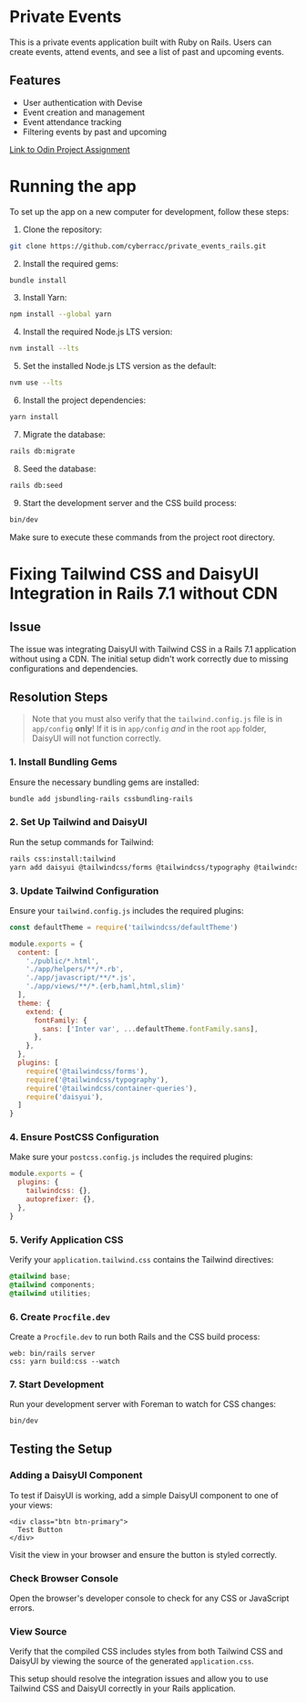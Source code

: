 # Private Events

This is a private events application built with Ruby on Rails. Users can create events, attend events, and see a list of past and upcoming events.

## Features
- User authentication with Devise
- Event creation and management
- Event attendance tracking
- Filtering events by past and upcoming

[Link to Odin Project Assignment](https://www.theodinproject.com/lessons/ruby-on-rails-private-events)


# Running the app

To set up the app on a new computer for development, follow these steps:

1. Clone the repository:
```bash
git clone https://github.com/cyberracc/private_events_rails.git
```

2. Install the required gems:
```bash
bundle install
```

3. Install Yarn:
```bash
npm install --global yarn
```

4. Install the required Node.js LTS version:
```bash
nvm install --lts
```

5. Set the installed Node.js LTS version as the default:
```bash
nvm use --lts
```

6. Install the project dependencies:
```bash
yarn install
```

7. Migrate the database:
```bash
rails db:migrate
```

8. Seed the database:
```bash
rails db:seed
```

9. Start the development server and the CSS build process:
```bash
bin/dev
```

Make sure to execute these commands from the project root directory.


# Fixing Tailwind CSS and DaisyUI Integration in Rails 7.1 without CDN

## Issue
The issue was integrating DaisyUI with Tailwind CSS in a Rails 7.1 application without using a CDN. The initial setup didn't work correctly due to missing configurations and dependencies.

## Resolution Steps

> Note that you must also verify that the `tailwind.config.js` file is in `app/config` **only**! If it is in `app/config` *and* in the root `app` folder, DaisyUI will not function correctly.

### 1. Install Bundling Gems
Ensure the necessary bundling gems are installed:
```bash
bundle add jsbundling-rails cssbundling-rails
```

### 2. Set Up Tailwind and DaisyUI
Run the setup commands for Tailwind:
```bash
rails css:install:tailwind
yarn add daisyui @tailwindcss/forms @tailwindcss/typography @tailwindcss/container-queries
```

### 3. Update Tailwind Configuration
Ensure your `tailwind.config.js` includes the required plugins:
```js
const defaultTheme = require('tailwindcss/defaultTheme')

module.exports = {
  content: [
    './public/*.html',
    './app/helpers/**/*.rb',
    './app/javascript/**/*.js',
    './app/views/**/*.{erb,haml,html,slim}'
  ],
  theme: {
    extend: {
      fontFamily: {
        sans: ['Inter var', ...defaultTheme.fontFamily.sans],
      },
    },
  },
  plugins: [
    require('@tailwindcss/forms'),
    require('@tailwindcss/typography'),
    require('@tailwindcss/container-queries'),
    require('daisyui'),
  ]
}
```

### 4. Ensure PostCSS Configuration
Make sure your `postcss.config.js` includes the required plugins:
```js
module.exports = {
  plugins: {
    tailwindcss: {},
    autoprefixer: {},
  },
}
```

### 5. Verify Application CSS
Verify your `application.tailwind.css` contains the Tailwind directives:
```css
@tailwind base;
@tailwind components;
@tailwind utilities;
```

### 6. Create `Procfile.dev`
Create a `Procfile.dev` to run both Rails and the CSS build process:
```procfile
web: bin/rails server
css: yarn build:css --watch
```

### 7. Start Development
Run your development server with Foreman to watch for CSS changes:
```bash
bin/dev
```

## Testing the Setup

### Adding a DaisyUI Component
To test if DaisyUI is working, add a simple DaisyUI component to one of your views:
```erb
<div class="btn btn-primary">
  Test Button
</div>
```
Visit the view in your browser and ensure the button is styled correctly.

### Check Browser Console
Open the browser's developer console to check for any CSS or JavaScript errors.

### View Source
Verify that the compiled CSS includes styles from both Tailwind CSS and DaisyUI by viewing the source of the generated `application.css`.

This setup should resolve the integration issues and allow you to use Tailwind CSS and DaisyUI correctly in your Rails application.